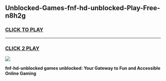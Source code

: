 
## Unblocked-Games-fnf-hd-unblocked-Play-Free-n8h2g
<h3>
<a href="https://premium76.site?title=fnf-hd-unblocked&ref=12A">CLICK TO PLAY</a></h3>
<hr>

<h3>
<a href="https://premium76.site?title=fnf-hd-unblocked&ref=12A">CLICK 2 PLAY</a>
  
</h3>

<a href="https://premium76.site?title=fnf-hd-unblocked&ref=12A"><img src="https://clearcache.store/games.png"></a>


**fnf-hd-unblocked games unblocked: Your Gateway to Fun and Accessible Online Gaming**
